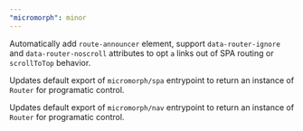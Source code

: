 ```yaml
---
"micromorph": minor
---
```


Automatically add `route-announcer` element, support `data-router-ignore` and `data-router-noscroll` attributes to opt `a` links out of SPA routing or `scrollToTop` behavior.

Updates default export of `micromorph/spa` entrypoint to return an instance of `Router` for programatic control.

Updates default export of `micromorph/nav` entrypoint to return an instance of `Router` for programatic control.
